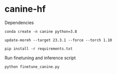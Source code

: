 # canine-hf

Dependencies

    conda create -n canine python=3.8

    update-moreh --target 23.3.1 --force --torch 1.10

    pip install -r requirements.txt

Run finetuning and inference script

    python finetune_canine.py